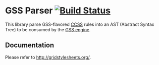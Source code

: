 GSS Parser [![Build Status](https://travis-ci.org/gss/parser.png?branch=master)](https://travis-ci.org/gss/parser)
=============

This library parse GSS-flavored [CCSS](http://www.cs.washington.edu/research/constraints/web/ccss-uwtr.pdf) rules into an AST (Abstract Syntax Tree) to be consumed by the [GSS engine](https://github.com/gss/engine).

## Documentation

Please refer to <http://gridstylesheets.org/>.
